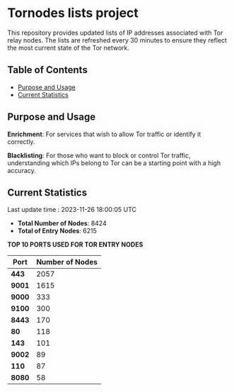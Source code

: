 # Tornodes lists project

This repository provides updated lists of IP addresses associated with Tor relay nodes. The lists are refreshed every 30 minutes to ensure they reflect the most current state of the Tor network.

## Table of Contents

- [Purpose and Usage](#purpose-and-usage)
- [Current Statistics](#current-statistics)


## Purpose and Usage

**Enrichment**: For services that wish to allow Tor traffic or identify it correctly.

**Blacklisting**: For those who want to block or control Tor traffic, understanding which IPs belong to Tor can be a starting point with a high accuracy.

## Current Statistics

Last update time : 2023-11-26 18:00:05 UTC

- **Total Number of Nodes**: 8424
- **Total of Entry Nodes**: 6215

**TOP 10 PORTS USED FOR TOR ENTRY NODES**

| **Port** | **Number of Nodes** |
|------|-----------------|
| **443**   | 2057  |
| **9001**   | 1615  |
| **9000**   | 333  |
| **9100**   | 300  |
| **8443**   | 170  |
| **80**   | 118  |
| **143**   | 101  |
| **9002**   | 89  |
| **110**   | 87  |
| **8080**   | 58  |

